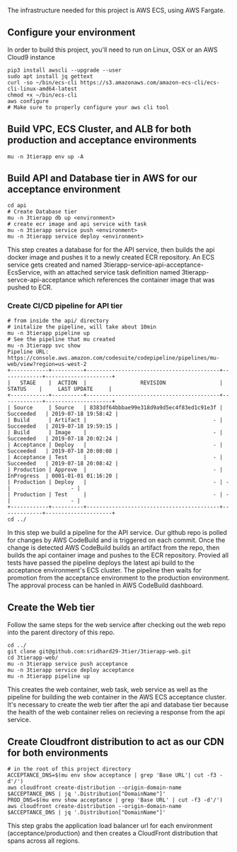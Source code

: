 The infrastructure needed for this project is AWS ECS, using AWS Fargate. 

## Configure your environment
In order to build this project, you'll need to run on Linux, OSX or an AWS Cloud9 instance
```
pip3 install awscli --upgrade --user 
sudo apt install jq gettext
curl -so ~/bin/ecs-cli https://s3.amazonaws.com/amazon-ecs-cli/ecs-cli-linux-amd64-latest
chmod +x ~/bin/ecs-cli
aws configure
# Make sure to properly configure your aws cli tool
```

## Build VPC, ECS Cluster, and ALB for both production and acceptance environments
```
mu -n 3tierapp env up -A
```

## Build API and Database tier in AWS for our acceptance environment
```
cd api
# Create Database tier
mu -n 3tierapp db up <environment>
# create ecr image and api service with task
mu -n 3tierapp service push <environment>
mu -n 3tierapp service deploy <environment> 
```
This step creates a database for for the API service, then
builds the api docker image and pushes it to a newly created ECR repository.
An ECS service gets created and named 3tierapp-service-api-acceptance-EcsService, with an
attached service task definition named 3tierapp-servce-api-acceptance which references the
container image that was pushed to ECR. 

### Create CI/CD pipeline for API tier 
```
# from inside the api/ directory
# initalize the pipeline, will take about 10min
mu -n 3tierapp pipeline up
# See the pipeline that mu created
mu -n 3tierapp svc show 
Pipeline URL:   https://console.aws.amazon.com/codesuite/codepipeline/pipelines/mu-web/view?region=us-west-2
+------------+----------+------------------------------------------+-------------+---------------------+
|   STAGE    |  ACTION  |                 REVISION                 |   STATUS    |     LAST UPDATE     |
+------------+----------+------------------------------------------+-------------+---------------------+
| Source     | Source   | 8383df64bbbae99e318d9a9d5ec4f83ed1c91e3f | Succeeded   | 2019-07-18 19:58:42 |
| Build      | Artifact |                                        - | Succeeded   | 2019-07-18 19:59:15 |
| Build      | Image    |                                        - | Succeeded   | 2019-07-18 20:02:24 |
| Acceptance | Deploy   |                                        - | Succeeded   | 2019-07-18 20:08:08 |
| Acceptance | Test     |                                        - | Succeeded   | 2019-07-18 20:08:42 |
| Production | Approve  |                                        - | InProgress  | 0001-01-01 01:16:20 |
| Production | Deploy   |                                        - | -           |                   - |
| Production | Test     |                                        - | -           |                   - |
+------------+----------+------------------------------------------+-------------+---------------------+
cd ../
```
In this step we build a pipeline for the API service. Our github repo is polled for changes
by AWS CodeBuild and is triggered on each commit. Once the change is detected AWS CodeBuild 
builds an artifact from the repo, then builds the api container image and pushes to the ECR
repository. Provied all tests have passed the pipeline deploys the latest api build to the 
acceptance environment's ECS cluster. The pipeline then waits for promotion from the 
acceptance environment to the production environment. The approval process can be hanled in AWS
CodeBuild dashboard. 


## Create the Web tier
Follow the same steps for the web service after checking out the web repo into the parent directory of this repo.
```
cd ../
git clone git@github.com:sridhard29-3tier/3tierapp-web.git
cd 3tierapp-web/
mu -n 3tierapp service push acceptance
mu -n 3tierapp service deploy acceptance
mu -n 3tierapp pipeline up
```
This creates the web container, web task, web service as well as the pipeline for building the web container in the AWS ECS acceptance cluster. It's necessary to create the web tier after the api and database tier because the health of the web container relies on recieving a response from the api service. 

## Create Cloudfront distribution to act as our CDN for both environments
```
# in the root of this project directory
ACCEPTANCE_DNS=$(mu env show acceptance | grep 'Base URL'| cut -f3 -d'/')
aws cloudfront create-distribution --origin-domain-name $ACCEPTANCE_DNS | jq '.Distribution["DomainName"]'
PROD_DNS=$(mu env show acceptance | grep 'Base URL' | cut -f3 -d'/')
aws cloudfront create-distribution --origin-domain-name $ACCEPTANCE_DNS | jq '.Distribution["DomainName"]'
```
This step grabs the application load balancer url for each environment (acceptance/production) and then creates a CloudFront distribution that spans across all regions.



